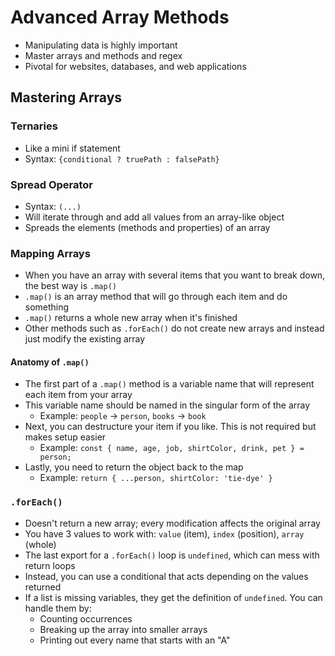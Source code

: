 # Advanced Array Methods

- Manipulating data is highly important
- Master arrays and methods and regex
- Pivotal for websites, databases, and web applications

## Mastering Arrays

### Ternaries
- Like a mini if statement
- Syntax: `{conditional ? truePath : falsePath}`

### Spread Operator
- Syntax: `(...)`
- Will iterate through and add all values from an array-like object
- Spreads the elements (methods and properties) of an array

### Mapping Arrays
- When you have an array with several items that you want to break down, the best way is `.map()`
- `.map()` is an array method that will go through each item and do something
- `.map()` returns a whole new array when it's finished
- Other methods such as `.forEach()` do not create new arrays and instead just modify the existing array

#### Anatomy of `.map()`
- The first part of a `.map()` method is a variable name that will represent each item from your array
- This variable name should be named in the singular form of the array
  - Example: `people` -> `person`, `books` -> `book`
- Next, you can destructure your item if you like. This is not required but makes setup easier
  - Example: `const { name, age, job, shirtColor, drink, pet } = person;`
- Lastly, you need to return the object back to the map
  - Example: `return { ...person, shirtColor: 'tie-dye' }`

### `.forEach()`
- Doesn't return a new array; every modification affects the original array
- You have 3 values to work with: `value` (item), `index` (position), `array` (whole)
- The last export for a `.forEach()` loop is `undefined`, which can mess with return loops
- Instead, you can use a conditional that acts depending on the values returned
- If a list is missing variables, they get the definition of `undefined`. You can handle them by:
  - Counting occurrences
  - Breaking up the array into smaller arrays
  - Printing out every name that starts with an "A"


